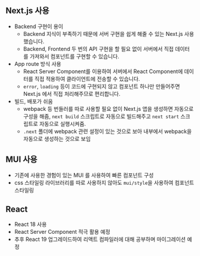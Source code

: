 ## Next.js 사용
- Backend 구현이 용이
	- Backend 지식이 부족하기 때문에 서버 구현을 쉽게 해줄 수 있는 Next.js 사용했습니다.
	- Backend, Frontend 두 번의 API 구현을 할 필요 없이 서버에서 직접 데이터를 가져와서 컴포넌트를 구현할 수 있습니다.
- App route 방식 사용
	- React Server Component를 이용하여 서버에서 React Component에 데이터를 직접 적용하여 클라이언트에 전송할 수 있습니다.
	- `error`, `loading` 등이 코드에 구현되지 않고 컴포넌트 하나만 만들어주면 Next.js 에서 직접 처리해주므로 편리합니다.
- 빌드, 배포가 쉬움
	- webpack 등 번들러를 따로 사용할 필요 없이 Next.js 앱을 생성하면 자동으로 구성을 해줌, `next build` 스크립트로 자동으로 빌드해주고 `next start` 스크립트로 자동으로 실행시켜줌.
	- `.next` 폴더에 webpack 관련 설정이 있는 것으로 보아 내부에서 webpack을 자동으로 생성하는 것으로 보임
## MUI 사용
- 기존에 사용한 경험이 있는 MUI 를 사용하여 빠른 컴포넌트 구성
- css 스타일링 라이브러리를 따로 사용하지 않아도 `mui/style`을 사용하여 컴포넌트 스타일링
## React
- React 18 사용
- React Server Component 적극 활용 예정
- 추후 React 19 업그레이드하여 리액트 컴파일러에 대해 공부하며 마이그레이션 예정